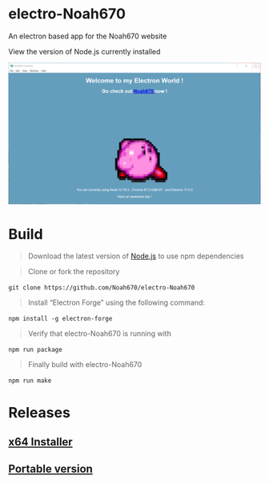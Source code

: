 # electro-Noah670
An electron based app for the Noah670 website 

View the version of Node.js currently installed

![alt-text](https://github.com/Noah670/electro-Noah670/blob/master/screens/electro-Noah670-screen.gif)


# Build

> Download the latest version of [Node.js](https://nodejs.org/en/download/) to use npm dependencies 



> Clone or fork the repository

``` git clone https://github.com/Noah670/electro-Noah670  ```

> Install “Electron Forge” using the following command:

``` npm install -g electron-forge  ```

> Verify that electro-Noah670 is running with

```npm run package ```

> Finally build with electro-Noah670

``` npm run make ```

# Releases

## [x64 Installer](https://github.com/Noah670/electro-Noah670/releases/download/v1.0/Noah670-1.0.0.Setup.exe)


## [Portable version](https://github.com/Noah670/electro-Noah670/releases/download/v1.0/Noah670-win32-x64-portable.zip)

